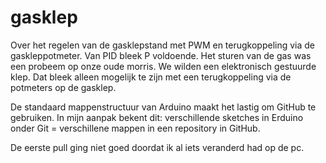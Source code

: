 # gasklep
Over het regelen van de gasklepstand met PWM en terugkoppeling 
via de gaskleppotmeter. Van PID bleek P voldoende. 
Het sturen van de gas was een probeem op onze oude morris. We wilden een elektronisch gestuurde klep.
Dat bleek alleen mogelijk  te zijn met een terugkoppeling via de potmeters op de gasklep.

De standaard mappenstructuur van Arduino maakt het lastig om GitHub te gebruiken. In mijn aanpak bekent dit: verschillende sketches in Erduino onder Git = verschillene mappen in een repository in GitHub.

De eerste pull ging niet goed doordat ik al iets veranderd had op de pc.
